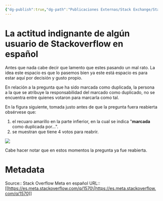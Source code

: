 ```yaml
---
{"dg-publish":true,"dg-path":"Publicaciones Externas/Stack Exchange/Stack Overflow en español/Stack Overflow en español Meta/es.meta.stackoverflow.com-1570.md","permalink":"/publicaciones-externas/stack-exchange/stack-overflow-en-espanol/stack-overflow-en-espanol-meta/es-meta-stackoverflow-com-1570/","title":"La actitud indignante de algún usuario de Stackoverflow en español","hide":true,"noteIcon":"default","created":"2024-04-03T12:49:10.763-06:00","updated":"2024-04-05T16:43:59.894-06:00"}
---
```


# La actitud indignante de algún usuario de Stackoverflow en español

Antes que nada cabe decir que lamento que estes pasando un mal rato. La idea este espacio es que lo pasemos bien ya este está espacio es para estar aquí por decisión y gusto propio.

En relación a la pregunta que ha sido marcada como duplicada, la persona a la que se atribuye la responsabilidad del marcado como duplicado, no se encuentra entre quienes votaron para marcarla como tal.

En la figura siguiente, tomada justo antes de que la pregunta fuera reabierta obsérvese que:

1. el recuaro amarillo en la parte infierior, en la cual se indica "**marcada** como duplicada por...". 
2. se muestran que tiene 4 votos para reabrir.

[![][1]][1]

Cabe hacer notar que en estos momentos la pregunta ya fue reabierta.

  [1]: https://i.stack.imgur.com/qkXT5.png

# Metadata
Source:: Stack Overflow Meta en español
URL:: [[https://es.meta.stackoverflow.com/q/1570\|https://es.meta.stackoverflow.com/q/1570]]

